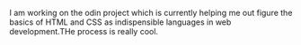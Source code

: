 I am working on the odin project which is currently 
helping me out figure the basics of HTML and CSS as indispensible 
languages in web development.THe process is really cool.